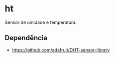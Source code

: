 ht
==

Sensor de umidade e temperatura.


Dependência
-----------

* https://github.com/adafruit/DHT-sensor-library
